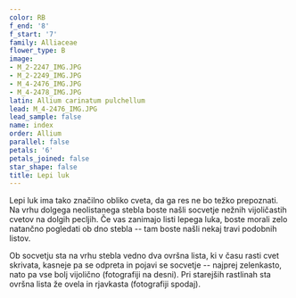 ```yaml
---
color: RB
f_end: '8'
f_start: '7'
family: Alliaceae
flower_type: B
image:
- M_2-2247_IMG.JPG
- M_2-2249_IMG.JPG
- M_4-2476_IMG.JPG
- M_4-2478_IMG.JPG
latin: Allium carinatum pulchellum
lead: M_4-2476_IMG.JPG
lead_sample: false
name: index
order: Allium
parallel: false
petals: '6'
petals_joined: false
star_shape: false
title: Lepi luk
---
```

Lepi luk ima tako značilno obliko cveta, da ga res ne bo težko prepoznati. Na vrhu dolgega neolistanega stebla boste našli socvetje nežnih vijoličastih cvetov na dolgih pecljih. Če vas zanimajo listi lepega luka, boste morali zelo natančno pogledati ob dno stebla -- tam boste našli nekaj travi podobnih listov.

Ob socvetju sta na vrhu stebla vedno dva ovršna lista, ki v času rasti cvet skrivata, kasneje pa se odpreta in pojavi se socvetje -- najprej zelenkasto, nato pa vse bolj vijolično (fotografiji na desni). Pri starejših rastlinah sta ovršna lista že ovela in rjavkasta (fotografiji spodaj).
